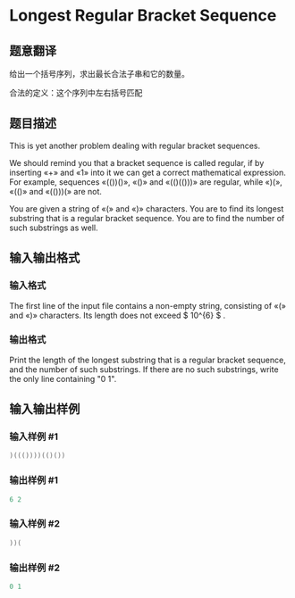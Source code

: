 # Longest Regular Bracket Sequence

## 题意翻译

给出一个括号序列，求出最长合法子串和它的数量。

合法的定义：这个序列中左右括号匹配

## 题目描述

This is yet another problem dealing with regular bracket sequences.

We should remind you that a bracket sequence is called regular, if by inserting «+» and «1» into it we can get a correct mathematical expression. For example, sequences «(())()», «()» and «(()(()))» are regular, while «)(», «(()» and «(()))(» are not.

You are given a string of «(» and «)» characters. You are to find its longest substring that is a regular bracket sequence. You are to find the number of such substrings as well.

## 输入输出格式

### 输入格式

The first line of the input file contains a non-empty string, consisting of «(» and «)» characters. Its length does not exceed $ 10^{6} $ .

### 输出格式

Print the length of the longest substring that is a regular bracket sequence, and the number of such substrings. If there are no such substrings, write the only line containing "0 1".

## 输入输出样例

### 输入样例 #1

```cpp
)((())))(()())

```
### 输出样例 #1

```cpp
6 2

```
### 输入样例 #2

```cpp
))(

```
### 输出样例 #2

```cpp
0 1

```

